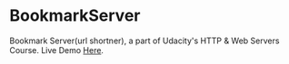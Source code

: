# BookmarkServer

Bookmark Server(url shortner), a part of Udacity's HTTP &amp; Web Servers Course. Live Demo [Here](url-shortner-not-really.herokuapp.com).
